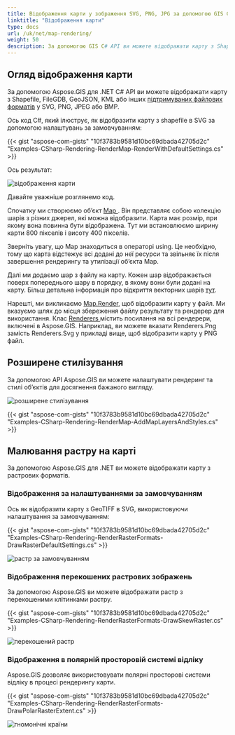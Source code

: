 ```yaml
---
title: Відображення карти у зображення SVG, PNG, JPG за допомогою GIS C# бібліотеки
linktitle: "Відображення карти"
type: docs
url: /uk/net/map-rendering/
weight: 50
description: За допомогою GIS C# API ви можете відображати карту з Shapefile, FileGDB, GeoJSON, KML форматів, виконувати розширене стилізування та малювати карту з растрових форматів.
---
```


## **Огляд відображення карти**
За допомогою Aspose.GIS для .NET C# API ви можете відображати карту з Shapefile, FileGDB, GeoJSON, KML або інших [підтримуваних файлових форматів](/gis/net/supported-file-formats/) у SVG, PNG, JPEG або BMP.

Ось код C#, який ілюструє, як відобразити карту з shapefile в SVG за допомогою налаштувань за замовчуванням:



{{< gist "aspose-com-gists" "10f3783b9581d10bc69dbada42705d2c" "Examples-CSharp-Rendering-RenderMap-RenderWithDefaultSettings.cs" >}}



Ось результат:



![відображення карти](map_rendering.png)

Давайте уважніше розглянемо код.

Спочатку ми створюємо об’єкт [Map ](https://reference.aspose.com/gis/net/aspose.gis.rendering/map). Він представляє собою колекцію шарів з різних джерел, які можна відобразити. Карта має розмір, при якому вона повинна бути відображена. Тут ми встановлюємо ширину карти 800 пікселів і висоту 400 пікселів.

Зверніть увагу, що Map знаходиться в операторі using. Це необхідно, тому що карта відстежує всі додані до неї ресурси та звільняє їх після завершення рендерингу та утилізації об’єкта Map.

Далі ми додаємо шар з файлу на карту. Кожен шар відображається поверх попереднього шару в порядку, в якому вони були додані на карту. Більш детальна інформація про відкриття векторних шарів [тут](/gis/net/working-with-vector-layers/).

Нарешті, ми викликаємо [Map.Render](https://reference.aspose.com/gis/net/aspose.gis.rendering.map/render/methods/1), щоб відобразити карту у файл. Ми вказуємо шлях до місця збереження файлу результату та рендерер для використання. Клас [Renderers ](https://reference.aspose.com/gis/net/aspose.gis.rendering/renderers) містить посилання на всі рендерери, включені в Aspose.GIS. Наприклад, ви можете вказати Renderers.Png замість Renderers.Svg у прикладі вище, щоб відобразити карту у PNG файл.
## **Розширене стилізування**
За допомогою API Aspose.GIS ви можете налаштувати рендеринг та стилі об’єктів для досягнення бажаного вигляду.

![розширене стилізування](advanced_styling.png)

{{< gist "aspose-com-gists" "10f3783b9581d10bc69dbada42705d2c" "Examples-CSharp-Rendering-RenderMap-AddMapLayersAndStyles.cs" >}}
## **Малювання растру на карті**
За допомогою Aspose.GIS для .NET ви можете відображати карту з растрових форматів.
### **Відображення за налаштуваннями за замовчуванням**
Ось як відобразити карту з GeoTIFF в SVG, використовуючи налаштування за замовчуванням:

{{< gist "aspose-com-gists" "10f3783b9581d10bc69dbada42705d2c" "Examples-CSharp-Rendering-RenderRasterFormats-DrawRasterDefaultSettings.cs" >}}

![растр за замовчуванням](default_raster.png)
### **Відображення перекошених растрових зображень**
За допомогою Aspose.GIS ви можете відображати растр з перекошеними клітинками растру.

{{< gist "aspose-com-gists" "10f3783b9581d10bc69dbada42705d2c" "Examples-CSharp-Rendering-RenderRasterFormats-DrawSkewRaster.cs" >}}

![перекошений растр](skew_raster.png)
### **Відображення в полярній просторовій системі відліку**
Aspose.GIS дозволяє використовувати полярні просторові системи відліку в процесі рендерингу карти.

{{< gist "aspose-com-gists" "10f3783b9581d10bc69dbada42705d2c" "Examples-CSharp-Rendering-RenderRasterFormats-DrawPolarRasterExtent.cs" >}}

![гномонічні країни](gnomonic_countries.png)
